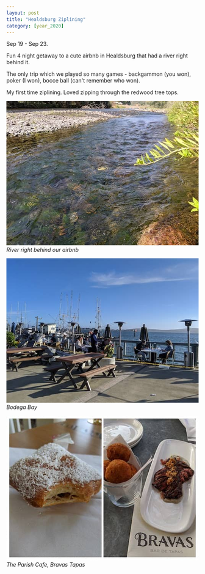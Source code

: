 ```yaml
---
layout: post
title: "Healdsburg Ziplining"
category: [year_2020]
---
```

Sep 19 - Sep 23. 

Fun 4 night getaway to a cute airbnb in Healdsburg that had a river right behind it.

The only trip which we played so many games - backgammon (you won), poker (I won), bocce ball (can't remember who won).

My first time ziplining. Loved zipping through the redwood tree tops. 

![](images/healdsburg2.jpg)
_River right behind our airbnb_


![](images/healdsburg1.jpg)
_Bodega Bay_


![](images/healdsburg3.jpg)
_The Parish Cafe, Bravas Tapas_

